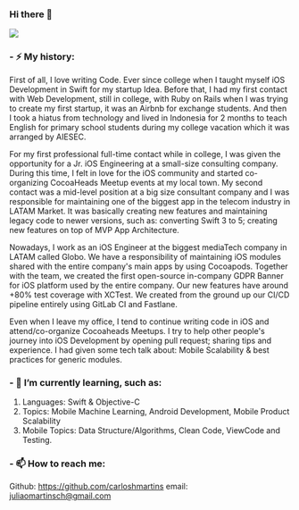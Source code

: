 ### Hi there 👋

<a href="https://github.com/vbrazo/github-profile-views-counter">
  <img src="https://komarev.com/ghpvc/?username=carloshmartins">
</a>


### - ⚡ My history:
First of all, I love writing Code. Ever since college when I taught myself iOS Development in Swift for my startup Idea. 
Before that, I had my first contact with Web Development, still in college, with Ruby on Rails when I was trying to create my first startup, it was an Airbnb for exchange students. And then I took a hiatus from technology and lived in Indonesia for 2 months to teach English for primary school students during my college vacation which it was arranged by AIESEC.

For my first professional full-time contact while in college, I was given the opportunity for a Jr. iOS Engineering at a small-size consulting company. During this time, I felt in love for the iOS community and started co-organizing CocoaHeads Meetup events at my local town.
My second contact was a mid-level position at a big size consultant company and I was responsible for maintaining one of the biggest app in the telecom industry in LATAM Market. It was basically creating new features and maintaining legacy code to newer versions, such as: converting Swift 3 to 5; creating new features on top of MVP App Architecture.

Nowadays, I work as an iOS Engineer at the biggest mediaTech company in LATAM called Globo. We have a responsibility of maintaining iOS modules shared with the entire company's main apps by using Cocoapods. Together with the team, we created the first open-source in-company GDPR Banner for iOS platform used by the entire company. Our new features have around +80% test coverage with XCTest. We created from the ground up our CI/CD pipeline entirely using GitLab CI and Fastlane.

Even when I leave my office, I tend to continue writing code in iOS and attend/co-organize Cocoaheads Meetups. I try to help other people's journey into iOS Development by opening pull request; sharing tips and experience. I had given some tech talk about: Mobile Scalability & best practices for generic modules.

### - 🌱 I’m currently learning, such as: 
1) Languages: Swift & Objective-C
2) Topics: Mobile Machine Learning, Android Development, Mobile Product Scalability
3) Mobile Topics: Data Structure/Algorithms, Clean Code, ViewCode and Testing.

### - 📫 How to reach me:
Github: https://github.com/carloshmartins
email: juliaomartinsch@gmail.com 
